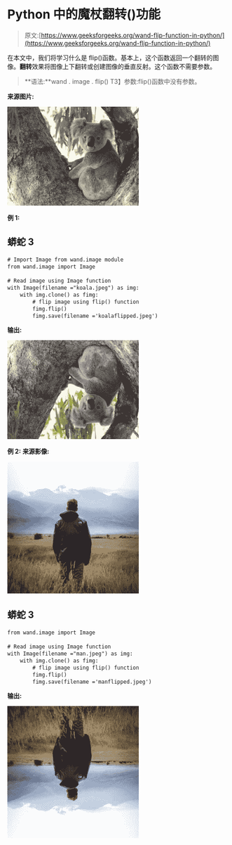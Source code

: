 # Python 中的魔杖翻转()功能

> 原文:[https://www.geeksforgeeks.org/wand-flip-function-in-python/](https://www.geeksforgeeks.org/wand-flip-function-in-python/)

在本文中，我们将学习什么是 flip()函数。基本上，这个函数返回一个翻转的图像。**翻转**效果将图像上下翻转或创建图像的垂直反射。这个函数不需要参数。

> **语法:**wand . image . flip()
> T3】参数:flip()函数中没有参数。

**来源图片:**

![](img/a1d5dabac07efe8de363e0c440a198d8.png)

**例 1:**

## 蟒蛇 3

```
# Import Image from wand.image module
from wand.image import Image

# Read image using Image function
with Image(filename ="koala.jpeg") as img:
    with img.clone() as fimg:
        # flip image using flip() function
        fimg.flip()
        fimg.save(filename ='koalaflipped.jpeg')
```

**输出:**

![](img/3a26a8d23108ebe40b6b77d384aa605f.png)

**例 2:**
**来源影像:**

![](img/0dead08cbf71dacb9fdc290c1df11845.png)

## 蟒蛇 3

```
from wand.image import Image

# Read image using Image function
with Image(filename ="man.jpeg") as img:
    with img.clone() as fimg:
        # flip image using flip() function
        fimg.flip()
        fimg.save(filename ='manflipped.jpeg')
```

**输出:**

![](img/a67ea4bd23671036fb020f3bfc9ba20a.png)